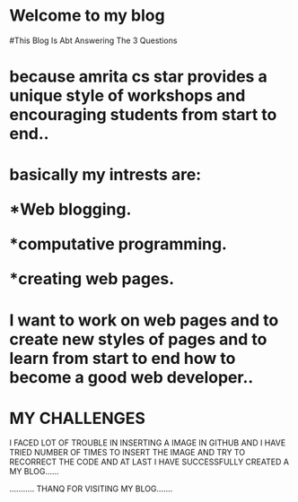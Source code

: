 <!DOCTYPE html>
<html>
 <head>
   <h1>Welcome to my blog</h1>
  </head>
  <p>#This Blog Is Abt Answering The 3 Questions<p>
  <h1>because amrita cs star provides a unique style of workshops and encouraging students from start to end..</h1>
  <h1>basically my intrests are:


*Web blogging.


*computative programming.


*creating web pages.
</h1>
<h1>I want to work on web pages and to create new styles of pages and to learn from start to end how to become a good web developer.. </h1>
<h1>MY CHALLENGES</h1>
<p>I FACED LOT OF TROUBLE IN INSERTING A IMAGE IN GITHUB AND I HAVE TRIED NUMBER OF TIMES TO INSERT THE IMAGE AND TRY TO RECORRECT THE CODE AND AT LAST I HAVE SUCCESSFULLY CREATED A MY BLOG......

........... THANQ FOR VISITING MY BLOG.......<p>
  </html>
